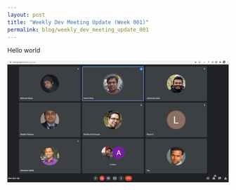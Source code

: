 ```yaml
---
layout: post
title: "Weekly Dev Meeting Update (Week 001)"
permalink: blog/weekly_dev_meeting_update_001
---
```

Hello world

![Meeting](../images/meeting/2021-07-10-pashe-weekly-update/img1.jpg)  

